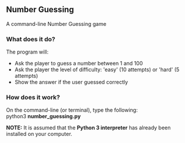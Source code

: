 ## Number Guessing
A command-line Number Guessing game

### What does it do?
The program will:
* Ask the player to guess a number between 1 and 100
* Ask the player the level of difficulty: 'easy' (10 attempts) or 'hard' (5 attempts)
* Show the answer if the user guessed correctly

### How does it work?
On the command-line (or terminal), type the following:<br>
python3 <b>number_guessing.py</b>

<b>NOTE:</b> It is assumed that the <b>Python 3 interpreter</b> has already been installed on your computer.
